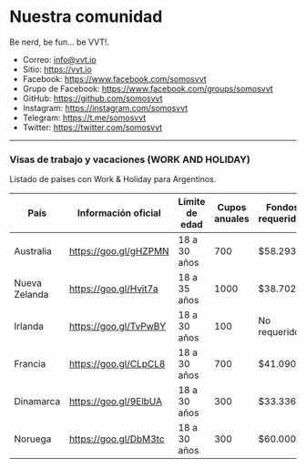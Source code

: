 # Nuestra comunidad
Be nerd, be fun... be VVT!.  

- Correo: info@vvt.io
- Sitio: https://vvt.io
- Facebook: https://www.facebook.com/somosvvt
- Grupo de Facebook: https://www.facebook.com/groups/somosvvt
- GitHub: https://github.com/somosvvt
- Instagram: https://instagram.com/somosvvt
- Telegram: https://t.me/somosvvt 
- Twitter: https://twitter.com/somosvvt

***


### Visas de trabajo y vacaciones (WORK AND HOLIDAY)

Listado de países con Work & Holiday para Argentinos. 

| País | Información oficial | Límite de edad | Cupos anuales | Fondos requeridos 
| ------ | ------ | ------ |------ | ------ |
| Australia | https://goo.gl/gHZPMN | 18 a 30 años | 700 | $58.293
| Nueva Zelanda | https://goo.gl/Hvit7a | 18 a 35 años | 1000 | $38.702
| Irlanda | https://goo.gl/TvPwBY | 18 a 30 años | 100 | No requerido
| Francia | https://goo.gl/CLpCL8 | 18 a 30 años | 700 | $41.090
| Dinamarca | https://goo.gl/9ElbUA | 18 a 30 años | 300 | $33.336
| Noruega | https://goo.gl/DbM3tc | 18 a 30 años | 300 | $60.000
